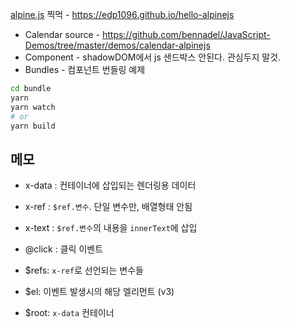 [alpine.js](https://alpinejs.dev) 찍먹 - https://edp1096.github.io/hello-alpinejs

* Calendar source - https://github.com/bennadel/JavaScript-Demos/tree/master/demos/calendar-alpinejs
* Component - shadowDOM에서 js 샌드박스 안된다. 관심두지 말것.
* Bundles - 컴포넌트 번들링 예제
```sh
cd bundle
yarn
yarn watch
# or
yarn build
```


## 메모
* x-data : 컨테이너에 삽입되는 렌더링용 데이터
* x-ref : `$ref.변수`. 단일 변수만, 배열형태 안됨
* x-text : `$ref.변수`의 내용을 `innerText`에 삽입

* @click : 클릭 이벤트

* $refs: `x-ref`로 선언되는 변수들
* $el: 이벤트 발생시의 해당 엘리먼트 (v3)
* $root: `x-data` 컨테이너
